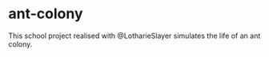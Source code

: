 # ant-colony

This school project realised with @LotharieSlayer simulates the life of an ant colony.  
